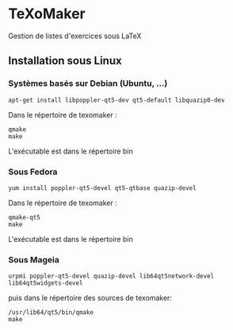 TeXoMaker
=========

Gestion de listes d'exercices sous LaTeX

Installation sous Linux
-----------------------

### Systèmes basés sur Debian (Ubuntu, ...)
```
apt-get install libpoppler-qt5-dev qt5-default libquazip0-dev
```

Dans le répertoire de texomaker :

```
qmake
make
```

L'exécutable est dans le répertoire bin

### Sous Fedora
```
yum install poppler-qt5-devel qt5-qtbase quazip-devel
```

Dans le répertoire de texomaker :

```
qmake-qt5
make
```

L'exécutable est dans le répertoire bin

### Sous Mageia

```
urpmi poppler-qt5-devel quazip-devel lib64qt5network-devel lib64qt5widgets-devel 
```

puis dans le répertoire des sources de texomaker: 

```
/usr/lib64/qt5/bin/qmake 
make
```


